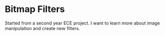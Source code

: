 # Bitmap Filters

Started from a second year ECE project. I want to learn more about image manipulation and create new filters.
